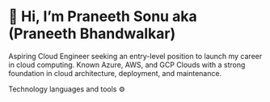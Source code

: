 # 👋 Hi, I’m Praneeth Sonu aka (Praneeth Bhandwalkar)

Aspiring Cloud Engineer seeking an entry-level position to launch my career in cloud computing. Known Azure, AWS, and GCP Clouds with a strong foundation in cloud architecture, deployment, and maintenance.

Technology languages and tools ⚙️



<!---
praneethsonu/praneethsonu is a ✨ special ✨ repository because its `README.md` (this file) appears on your GitHub profile.
You can click the Preview link to take a look at your changes.
--->
